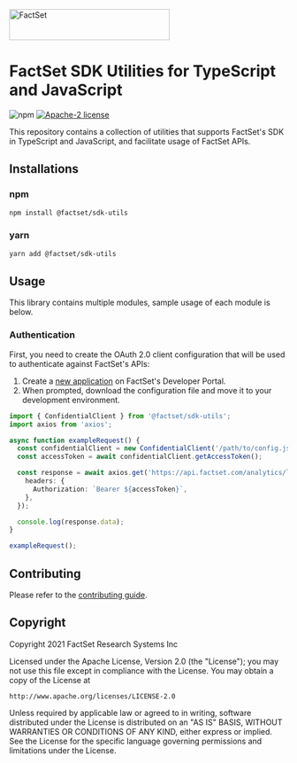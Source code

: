 <img alt="FactSet" src="https://www.factset.com/hubfs/Assets/images/factset-logo.svg" height="56" width="290">

# FactSet SDK Utilities for TypeScript and JavaScript

![npm](https://img.shields.io/npm/v/@factset/sdk-utils)
[![Apache-2 license](https://img.shields.io/badge/license-Apache2-brightgreen.svg)](https://www.apache.org/licenses/LICENSE-2.0)

This repository contains a collection of utilities that supports FactSet's SDK in TypeScript and JavaScript, and facilitate usage of FactSet APIs.

## Installations

### npm

```sh
npm install @factset/sdk-utils
```

### yarn

```sh
yarn add @factset/sdk-utils
```

## Usage

This library contains multiple modules, sample usage of each module is below.

### Authentication

First, you need to create the OAuth 2.0 client configuration that will be used to authenticate against FactSet's APIs:

1. Create a [new application](https://developer.factset.com/applications) on FactSet's Developer Portal.
2. When prompted, download the configuration file and move it to your development environment.

```ts
import { ConfidentialClient } from '@factset/sdk-utils';
import axios from 'axios';

async function exampleRequest() {
  const confidentialClient = new ConfidentialClient('/path/to/config.json');
  const accessToken = await confidentialClient.getAccessToken();

  const response = await axios.get('https://api.factset.com/analytics/lookups/v3/currencies', {
    headers: {
      Authorization: `Bearer ${accessToken}`,
    },
  });

  console.log(response.data);
}

exampleRequest();
```

## Contributing

Please refer to the [contributing guide](CONTRIBUTING.md).

## Copyright

Copyright 2021 FactSet Research Systems Inc

Licensed under the Apache License, Version 2.0 (the "License");
you may not use this file except in compliance with the License.
You may obtain a copy of the License at

    http://www.apache.org/licenses/LICENSE-2.0

Unless required by applicable law or agreed to in writing, software
distributed under the License is distributed on an "AS IS" BASIS,
WITHOUT WARRANTIES OR CONDITIONS OF ANY KIND, either express or implied.
See the License for the specific language governing permissions and
limitations under the License.
